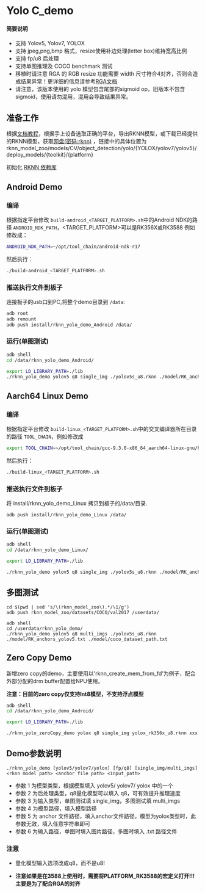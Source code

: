 # Yolo C_demo


#### 简要说明

- 支持 Yolov5, Yolov7, YOLOX
- 支持 jpeg,png,bmp 格式，resize使用补边处理(letter box)维持宽高比例
- 支持 fp/u8 后处理
- 支持单图推理及 COCO benchmark 测试
- 移植时请注意 RGA 的 RGB resize 功能需要 width 尺寸符合4对齐，否则会造成结果异常！更详细的信息请参考[RGA文档](https://github.com/rockchip-linux/linux-rga/blob/im2d/docs/RGA_API_Instruction.md)
- 请注意，该版本使用的 yolo 模型包含尾部的sigmoid op，旧版本不包含sigmoid，使用请勿混用，混用会导致结果异常。




## 准备工作

根据[文档教程](../../../README.md)，根据手上设备选取正确的平台，导出RKNN模型，或下载已经提供的RKNN模型，获取[网盘(密码:rknn)](https://eyun.baidu.com/s/3humTUNq) ，链接中的具体位置为rknn_model_zoo/models/CV/object_detection/yolo/{YOLOX/yolov7/yolov5}/deploy_models/{toolkit}/{platform}

初始化 [RKNN 依赖库](../../../../../../../libs/rklibs)




## Android Demo

### 编译

根据指定平台修改 `build-android_<TARGET_PLATFORM>.sh`中的Android NDK的路径 `ANDROID_NDK_PATH`，<TARGET_PLATFORM>可以是RK356X或RK3588 例如修改成：

```sh
ANDROID_NDK_PATH=~/opt/tool_chain/android-ndk-r17
```

然后执行：

```sh
./build-android_<TARGET_PLATFORM>.sh
```



### 推送执行文件到板子

连接板子的usb口到PC,将整个demo目录到 `/data`:

```sh
adb root
adb remount
adb push install/rknn_yolo_demo_Android /data/
```



### 运行(单图测试)

```sh
adb shell
cd /data/rknn_yolo_demo_Android/

export LD_LIBRARY_PATH=./lib
./rknn_yolo_demo yolov5 q8 single_img ./yolov5s_u8.rknn ./model/RK_anchors_yolov5.txt ./model/dog.jpg 
```





## Aarch64 Linux Demo

### 编译

根据指定平台修改 `build-linux_<TARGET_PLATFORM>.sh`中的交叉编译器所在目录的路径 `TOOL_CHAIN`，例如修改成

```sh
export TOOL_CHAIN=~/opt/tool_chain/gcc-9.3.0-x86_64_aarch64-linux-gnu/host
```

然后执行：

```sh
./build-linux_<TARGET_PLATFORM>.sh
```



### 推送执行文件到板子


将 install/rknn_yolo_demo_Linux 拷贝到板子的/data/目录.


```
adb push install/rknn_yolo_demo_Linux /data/
```



### 运行(单图测试)

```sh
adb shell
cd /data/rknn_yolo_demo_Linux/

export LD_LIBRARY_PATH=./lib

./rknn_yolo_demo yolov5 q8 single_img ./yolov5s_u8.rknn ./model/RK_anchors_yolov5.txt ./model/dog.jpg 
```



## 多图测试

```
cd $(pwd | sed 's/\(rknn_model_zoo\).*/\1/g')
adb push rknn_model_zoo/datasets/COCO/val2017 /userdata/

adb shell
cd /userdata/rknn_yolo_demo/
./rknn_yolo_demo yolov5 q8 multi_imgs ./yolov5s_u8.rknn ./model/RK_anchors_yolov5.txt ./model/coco_dataset_path.txt
```

## Zero Copy Demo
新增zero copy的demo，主要使用以'rknn_create_mem_from_fd'为例子，配合外部分配的drm buffer配置给NPU使用。

**注意：目前的zero copy仅支持Int8模型，不支持浮点模型**

```sh
adb shell
cd /data/rknn_yolo_demo_Android/

export LD_LIBRARY_PATH=./lib

./rknn_yolo_zeroCopy_demo yolox q8 single_img yolox_rk356x_u8.rknn xxx ./model/bus.jpg
```




## Demo参数说明

```
./rknn_yolo_demo [yolov5/yolov7/yolox] [fp/q8] [single_img/multi_imgs] <rknn model path> <anchor file path> <input_path>
```

- 参数 1 为模型类型，根据模型填入 yolov5/ yolov7/ yolox 中的一个
- 参数 2 为后处理类型，q8量化模型可以填入 q8，可有效提升推理速度
- 参数 3 为输入类型，单图测试填 single_img，多图测试填 multi_imgs
- 参数 4 为模型路径，填入模型路径
- 参数 5 为 anchor 文件路径，填入anchor文件路径，模型为yolox类型时，此参数无效，填入任意字符串即可
- 参数 6 为输入路径，单图时填入图片路径，多图时填入 .txt 路径文件



### 注意
- 量化模型输入选项改成q8，而不是u8!

- **注意如果是在3588上使用时，需要将PLATFORM_RK3588的宏定义打开!!! 主要是为了配合RGA的对齐**

